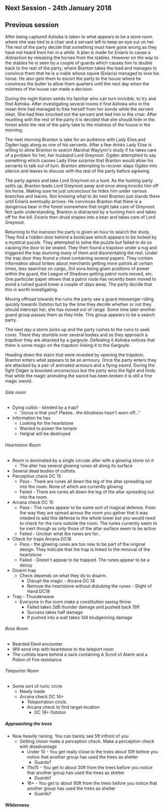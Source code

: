 ## Next Session - 24th January 2018

## Previous session

After being captured Ashoka is taken to what appears to be a store room where she was tied to a chair and a servant left to keep an eye out on her. The rest of the party decide that something must have gone wrong as they have not heard from her in a while. A plan is made for Eniaris to cause a distraction by releasing the horses from the stables. However on the way to the stables he is seen by a couple of guards which causes him to double back to the rest of the party, where Branton takes the lead and manages to convince them that he is a noble whose squire (Eniaris) managed to lose his horse. He also gets them to escort the party to the house where he convinces the butler to allow them quarters until the next day when the mistress of the house can made a decision.

During the night Kairon sends his familiar who can turn invisible, to try and find Ashoka. After investigating several rooms it find Ashoka who in the mean time had managed to free herself from her bonds while the servant slept. She had then knocked out the servant and tied him to the chair. After reuniting with the rest of the party it is decided that she should hide in the forest while the rest of the party take to the mistress of the house in the morning.

The next morning Branton is take for an audience with Lady Elise,and Ogden tags along as one of his servants. After a few drinks Lady Elise is willing to allow Branton to search Marshal Waylynn's study if he takes care of a problem for her, her husband Lord Greynoot. Ogden attemptted to say something which causes Lady Elise surprise that Branton would allow his servants to talk out of turn. Branton attempting to recover slaps Ogden into silence and leaves to discuss with the rest of the party before agreeing.

The party agrees and take Lord Greynoot on a hunt. As the hunting party splits up, Branton leads Lord Greynoot away and once along knocks him off his horse. Making sure he just unconcious he hides him under various branches and leaves. Not knowing what to do next Branton just stands there until Eniaris eventually arrives. He convinces Branton that there is a dangerous bear in the forest somewhere that might take care of Greynoot. Not quite understanding, Branton is distracted by a hunting horn and takes off for the kill. Eniaris then druid shapes into a bear and takes care of Lord Greynoot.

Returning to the mansion the party is given an hour to search the study. They find a hidden door behind a bookcase which appears to be locked by a mystical puzzle. They attempted to solve the puzzle but failed to do so causing the door to be sealed. They then found a trapdoor under a rug and triggered the trap stunning many of them and disorientating the rest. Under the trap door they found a chest containing several papers. They contain information about bribes about merchants getting more patrols at certain times, less searches on cargo, 3rd sons being given positions of power within the guard, the League of Shadows getting patrol roots moved, etc. One particular paper shows that a patrol route has recently been moved to avoid a ruined guard tower a couple of days away. The party decide that this is worth investigating.

Moving offroad towards the ruins the party see a guard messenger riding quickly towards Ostston but by the time they decide whether or not they should intercept her, she has moved out of range. Some time later another guard group passes them as they hide. This group appears to be a search party.

The next day a storm picks up and the party rushes to the ruins to seek cover. There they stumble over several bodies and as they approach a trapdoor they are attacked by a gargoyle. Defeating it Ashoka notices that there is some magic on the trapdoor linking it to the Gargoyle.

Heading down the stairs that were revealed by opening the trapdoor, Branton enters what appears to be an armoury. Once the party enters they are attacked by a pair of animated armours and a flying sword. During the fight Odgen is knocked unconscious but the party wins the fight and finds that while the magic animating the sword has been broken it is still a fine magic sword. 

###### Side room
* Dying cultist - blinded by a trap?
  * "Jonus is that you? Please.. the blindness hasn't worn off..."
* Information he has
  * Looking for the heartstone
  * Wanted to power the temple
  * Helgrat will be destroyed
  
###### Heartstone Room
* Room is dominated by a single circular alter with a glowing stone on it
  * The alter has several glowing runes all along its surface
* Several dead bodies of cultists.  
* Perception check DC 15
  * Pass - There are runes all down the leg of the altar spreading out into the room. None of which are currently glowing
  * Failed - There are runes all down the leg of the altar spreading out into the room.  
* Arcana check DC 15
  * Pass - The runes appear to be some sort of magical defense. From the way they are spread across the room you gather that it was inteded to add this defense to the whole tower but you would need to check for the runs outside the room. The runes currently seem to be inert though as only those of the altar surface seem to be active
  * Failed - Unclear what the runes are for..
* Check for traps Arcana DC18
  * Pass - the glowing runes are too new to be part of the original design. They indicate that the trap is linked to the removal of the heartstone
  * Failed - Doesn't appear to be trapped. The runes appear to be a decoy
* Disarm trap
  * Check depends on what they do to disarm.
    * Disrupt the magic - Arcana DC 14
    * Remove the heartstone without distubing the runes - Slight of Hand DC18
* Trap - Thunderwave
  * Everyone in the room make a constitution saving throw
    * Failed takes 2d8 thunder damage and pushed back 15ft
    * Success takes half damage
    * If pushed into a wall takes 1d4 bludgeoning damage
  
###### Boss Room
* Bearded Devil encounter
* Will send imp with heartstone to the teleport room
* The cultists leave behind a sack containing A Scroll of Alarm and a Potion of Fire resistance 
  
###### Teleporter Room
* Some sort of runic circle
  * Newly made
  * Arcana check DC 14+
    * Teleportation circle.
    * Arcana check to find target location 
      * DC 18+ Ostston 
  
##### Approaching the trees
* Now heavily raining. You can barely see 5ft infront of you
  * Getting closer make a perception check. Make a perception check with disadvantage
    * Under 10 - You get really close to the trees about 10ft before you notice that another group has used the trees as shelter
      * Guards?
    * 11to15 - You get to about 30ft from the trees before you notice that another group has used the trees as shelter
      * Guards?
    * 16+ - You get to about 90ft from the trees before you notice that another group has used the trees as shelter
      * Guards?     
  
#### Wilderness
